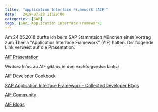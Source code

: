 ```yaml
---
title:  "Application Interface Framework (AIF)"
date:   2019-07-28 11:29:00
categories: [SAP]
tags: [SAP, Application Interface Framework]
---
```


Am 24.05.2018 durfte ich beim SAP Stammtsich München einen Vortrag zum Thema "Application Interface Framework" (AIF) halten. Der folgende Link verweist auf die Präsentation.

[AIF Präsentation](https://s-cbrunn.github.io/knowledgevault/presentations/aif/)

Weitere Infos zu AIF gibt es in den nachfolgenden Links:

[AIF Developer Cookbook](https://www.sap.com/documents/2015/07/7081b5b2-567c-0010-82c7-eda71af511fa.html)

[SAP Application Interface Framework – Collected Developer Blogs](https://blogs.sap.com/2018/10/16/sap-application-interface-framework-collected-developer-blogs/)

[AIF Community](https://www.sap.com/community/topics/application-interface-framework.html)

[AIF Blogs](https://blogs.sap.com/tags/01200314690800001892/)





